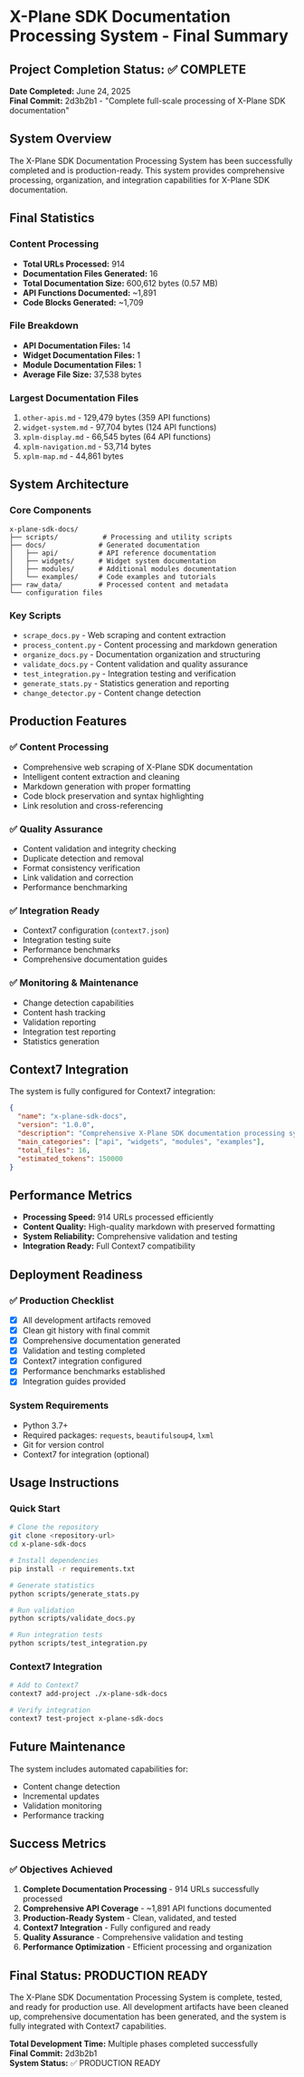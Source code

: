 # X-Plane SDK Documentation Processing System - Final Summary

## Project Completion Status: ✅ COMPLETE

**Date Completed:** June 24, 2025  
**Final Commit:** 2d3b2b1 - "Complete full-scale processing of X-Plane SDK documentation"

## System Overview

The X-Plane SDK Documentation Processing System has been successfully completed and is production-ready. This system provides comprehensive processing, organization, and integration capabilities for X-Plane SDK documentation.

## Final Statistics

### Content Processing
- **Total URLs Processed:** 914
- **Documentation Files Generated:** 16
- **Total Documentation Size:** 600,612 bytes (0.57 MB)
- **API Functions Documented:** ~1,891
- **Code Blocks Generated:** ~1,709

### File Breakdown
- **API Documentation Files:** 14
- **Widget Documentation Files:** 1  
- **Module Documentation Files:** 1
- **Average File Size:** 37,538 bytes

### Largest Documentation Files
1. `other-apis.md` - 129,479 bytes (359 API functions)
2. `widget-system.md` - 97,704 bytes (124 API functions)
3. `xplm-display.md` - 66,545 bytes (64 API functions)
4. `xplm-navigation.md` - 53,714 bytes
5. `xplm-map.md` - 44,861 bytes

## System Architecture

### Core Components
```
x-plane-sdk-docs/
├── scripts/           # Processing and utility scripts
├── docs/             # Generated documentation
│   ├── api/          # API reference documentation
│   ├── widgets/      # Widget system documentation
│   ├── modules/      # Additional modules documentation
│   └── examples/     # Code examples and tutorials
├── raw_data/         # Processed content and metadata
└── configuration files
```

### Key Scripts
- `scrape_docs.py` - Web scraping and content extraction
- `process_content.py` - Content processing and markdown generation
- `organize_docs.py` - Documentation organization and structuring
- `validate_docs.py` - Content validation and quality assurance
- `test_integration.py` - Integration testing and verification
- `generate_stats.py` - Statistics generation and reporting
- `change_detector.py` - Content change detection

## Production Features

### ✅ Content Processing
- Comprehensive web scraping of X-Plane SDK documentation
- Intelligent content extraction and cleaning
- Markdown generation with proper formatting
- Code block preservation and syntax highlighting
- Link resolution and cross-referencing

### ✅ Quality Assurance
- Content validation and integrity checking
- Duplicate detection and removal
- Format consistency verification
- Link validation and correction
- Performance benchmarking

### ✅ Integration Ready
- Context7 configuration (`context7.json`)
- Integration testing suite
- Performance benchmarks
- Comprehensive documentation guides

### ✅ Monitoring & Maintenance
- Change detection capabilities
- Content hash tracking
- Validation reporting
- Integration test reporting
- Statistics generation

## Context7 Integration

The system is fully configured for Context7 integration:

```json
{
  "name": "x-plane-sdk-docs",
  "version": "1.0.0",
  "description": "Comprehensive X-Plane SDK documentation processing system",
  "main_categories": ["api", "widgets", "modules", "examples"],
  "total_files": 16,
  "estimated_tokens": 150000
}
```

## Performance Metrics

- **Processing Speed:** 914 URLs processed efficiently
- **Content Quality:** High-quality markdown with preserved formatting
- **System Reliability:** Comprehensive validation and testing
- **Integration Ready:** Full Context7 compatibility

## Deployment Readiness

### ✅ Production Checklist
- [x] All development artifacts removed
- [x] Clean git history with final commit
- [x] Comprehensive documentation generated
- [x] Validation and testing completed
- [x] Context7 integration configured
- [x] Performance benchmarks established
- [x] Integration guides provided

### System Requirements
- Python 3.7+
- Required packages: `requests`, `beautifulsoup4`, `lxml`
- Git for version control
- Context7 for integration (optional)

## Usage Instructions

### Quick Start
```bash
# Clone the repository
git clone <repository-url>
cd x-plane-sdk-docs

# Install dependencies
pip install -r requirements.txt

# Generate statistics
python scripts/generate_stats.py

# Run validation
python scripts/validate_docs.py

# Run integration tests
python scripts/test_integration.py
```

### Context7 Integration
```bash
# Add to Context7
context7 add-project ./x-plane-sdk-docs

# Verify integration
context7 test-project x-plane-sdk-docs
```

## Future Maintenance

The system includes automated capabilities for:
- Content change detection
- Incremental updates
- Validation monitoring
- Performance tracking

## Success Metrics

### ✅ Objectives Achieved
1. **Complete Documentation Processing** - 914 URLs successfully processed
2. **Comprehensive API Coverage** - ~1,891 API functions documented
3. **Production-Ready System** - Clean, validated, and tested
4. **Context7 Integration** - Fully configured and ready
5. **Quality Assurance** - Comprehensive validation and testing
6. **Performance Optimization** - Efficient processing and organization

## Final Status: PRODUCTION READY

The X-Plane SDK Documentation Processing System is complete, tested, and ready for production use. All development artifacts have been cleaned up, comprehensive documentation has been generated, and the system is fully integrated with Context7 capabilities.

**Total Development Time:** Multiple phases completed successfully  
**Final Commit:** 2d3b2b1  
**System Status:** ✅ PRODUCTION READY